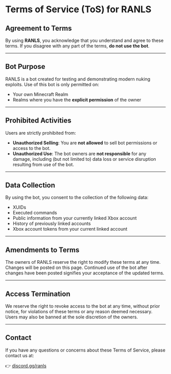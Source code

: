 # Terms of Service (ToS) for RANLS

## Agreement to Terms

By using **RANLS**, you acknowledge that you understand and agree to these terms. If you disagree with any part of the terms, **do not use the bot**.

---

## Bot Purpose

RANLS is a bot created for testing and demonstrating modern nuking exploits. Use of this bot is only permitted on:

- Your own Minecraft Realm
- Realms where you have the **explicit permission** of the owner

---

## Prohibited Activities

Users are strictly prohibited from:

- **Unauthorized Selling**: You are **not allowed** to sell bot permissions or access to the bot.
- **Unauthorized Use**: The bot owners are **not responsible** for any damage, including (but not limited to) data loss or service disruption resulting from use of the bot.

---

## Data Collection

By using the bot, you consent to the collection of the following data:

- XUIDs
- Executed commands
- Public information from your currently linked Xbox account
- History of previously linked accounts
- Xbox account tokens from your current linked account

---

## Amendments to Terms

The owners of RANLS reserve the right to modify these terms at any time. Changes will be posted on this page. Continued use of the bot after changes have been posted signifies your acceptance of the updated terms.

---

## Access Termination

We reserve the right to revoke access to the bot at any time, without prior notice, for violations of these terms or any reason deemed necessary. Users may also be banned at the sole discretion of the owners.

---

## Contact

If you have any questions or concerns about these Terms of Service, please contact us at:

👉 [discord.gg/ranls](https://discord.gg/ranls)
